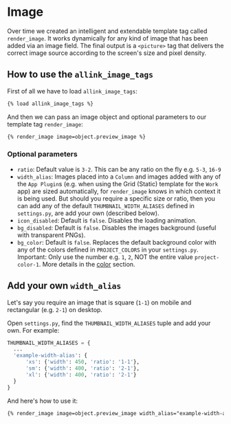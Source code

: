 # Image

Over time we created an intelligent and extendable template tag called `render_image`. It works dynamically for any kind of image that has been added via an image field. The final output is a `<picture>` tag that delivers the correct image source according to the screen's size and pixel density.

## How to use the `allink_image_tags`

First of all we have to load `allink_image_tags`:

```HTML
{% load allink_image_tags %}
```

And then we can pass an image object and optional parameters to our template tag `render_image`:

```HTML
{% render_image image=object.preview_image %}
```

### Optional parameters

- `ratio`: Default value is `3-2`. This can be any ratio on the fly e.g. `5-3`, `16-9`
- `width_alias`: Images placed into a `Column` and images added with any of the `App Plugin`s (e.g. when using the Grid (Static) template for the `Work` app) are sized automatically, for `render_image` knows in which context it is being used. But should you require a specific size or ratio, then you can add any of the default `THUMBNAIL_WIDTH_ALIASES` defined in `settings.py`, are add your own (described below).
- `icon_disabled`: Default is `false`. Disables the loading animation.
- `bg_disabled`: Default is `false`. Disables the images background (useful with transparent PNGs).
- `bg_color`: Default is `false`. Replaces the default background color with any of the colors defined in `PROJECT_COLORS` in your `settings.py`. Important: Only use the number e.g. `1`, `2`, NOT the entire value `project-color-1`. More details in the [color](../stylesheets/colors.md) section.

## Add your own `width_alias`

Let's say you require an image that is square (`1-1`) on mobile and rectangular (e.g. `2-1`) on desktop.

Open `settings.py`, find the `THUMBNAIL_WIDTH_ALIASES` tuple and add your own. For example:

```Python
THUMBNAIL_WIDTH_ALIASES = {
  ...
  'example-width-alias': {
      'xs': {'width': 450, 'ratio': '1-1'},
      'sm': {'width': 400, 'ratio': '2-1'},
      'xl': {'width': 400, 'ratio': '2-1'}
  }
}
```

And here's how to use it:

```HTML
{% render_image image=object.preview_image width_alias="example-width-alias" %}
```

